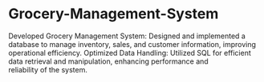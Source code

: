 # Grocery-Management-System
Developed Grocery Management System: Designed and implemented a database to manage inventory, sales, and customer information, improving operational efficiency.
Optimized Data Handling: Utilized SQL for efficient data retrieval and manipulation, enhancing performance and reliability of the system.
